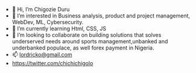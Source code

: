 - 👋 Hi, I’m Chigozie Duru
- 👀 I’m interested in Business analysis, product and project management, WebDev, ML, Cybersecurity.
- 🌱 I’m currently learning Html, CSS, JS
- 💞️ I’m looking to collaborate on building solutions that solves underserved needs around sports management,unbanked and underbanked populace, as well forex payment in Nigeria.
- 📫 lordricko@gmail.com
- https://twitter.com/chichichigolo

<!---
lordricko/lordricko is a ✨ special ✨ repository because its `README.md` (this file) appears on your GitHub profile.
You can click the Preview link to take a look at your changes.
--->
